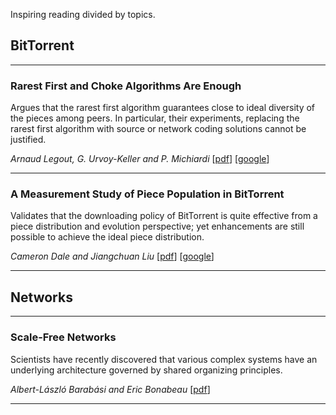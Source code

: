 Inspiring reading divided by topics.

## BitTorrent ##


---

### Rarest First and Choke Algorithms Are Enough ###

Argues that the rarest first algorithm guarantees close to ideal diversity of the pieces among peers. In particular, their experiments, replacing the rarest first algorithm with source or network coding solutions cannot be justified.

_Arnaud Legout, G. Urvoy-Keller and P. Michiardi_
[[pdf](http://www.imconf.net/imc-2006/papers/p20-legout.pdf)]
[[google](http://scholar.google.com/scholar?q=%22Rarest+First+and+Choke+Algorithms+Are+Enough%22)]


---

### A Measurement Study of Piece Population in BitTorrent ###

Validates that the downloading policy of BitTorrent is quite effective from a piece distribution and evolution perspective; yet enhancements are still possible to achieve the ideal piece distribution.

_Cameron Dale and Jiangchuan Liu_
[[pdf](http://www.camrdale.org/Resume/pieces.pdf)]
[[google](http://scholar.google.com/scholar?q=%22A+Measurement+Study+of+Piece+Population+in+BitTorrent%22)]


---

## Networks ##


---

### Scale-Free Networks ###

Scientists have recently discovered that various complex systems have an underlying architecture governed by shared organizing principles.

_Albert-László Barabási and Eric Bonabeau_
[[pdf](http://www.nd.edu/~networks/Publication%20Categories/01%20Review%20Articles/ScaleFree_Scientific%20Ameri%20288,%2060-69%20(2003).pdf)]


---
